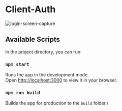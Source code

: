 # Client-Auth

![login-screen-capture](https://user-images.githubusercontent.com/35966972/148664958-d3709a48-52d4-4038-b8a6-44ee534bfdfa.PNG)
## Available Scripts

In the project directory, you can run:

### `npm start`

Runs the app in the development mode.\
Open [http://localhost:3000](http://localhost:3000) to view it in your browser.


### `npm run build`

Builds the app for production to the `build` folder.\
